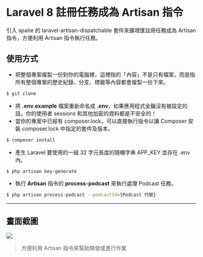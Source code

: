 # Laravel 8 註冊任務成為 Artisan 指令

引入 spatie 的 laravel-artisan-dispatchable 套件來擴增匯註冊任務成為 Artisan 指令，方便利用 Artisan 指令執行任務。

## 使用方式
- 把整個專案複製一份到你的電腦裡，這裡指的「內容」不是只有檔案，而是指所有整個專案的歷史紀錄、分支、標籤等內容都會複製一份下來。
```sh
$ git clone
```
- 將 __.env.example__ 檔案重新命名成 __.env__，如果應用程式金鑰沒有被設定的話，你的使用者 sessions 和其他加密的資料都是不安全的！
- 當你的專案中已經有 composer.lock，可以直接執行指令以讓 Composer 安裝 composer.lock 中指定的套件及版本。
```sh
$ composer install
```
- 產生 Laravel 要使用的一組 32 字元長度的隨機字串 APP_KEY 並存在 .env 內。
```sh
$ php artisan key:generate
```
- 執行 __Artisan__ 指令的 __process-podcast__ 來執行處理 Podcast 任務。
```sh
$ php artisan process-podcast --podcastId={Podcast 代號}
```

----

## 畫面截圖
![](https://i.imgur.com/xMNNWyF.png)
> 方便利用 Artisan 指令來幫助開發或進行作業
